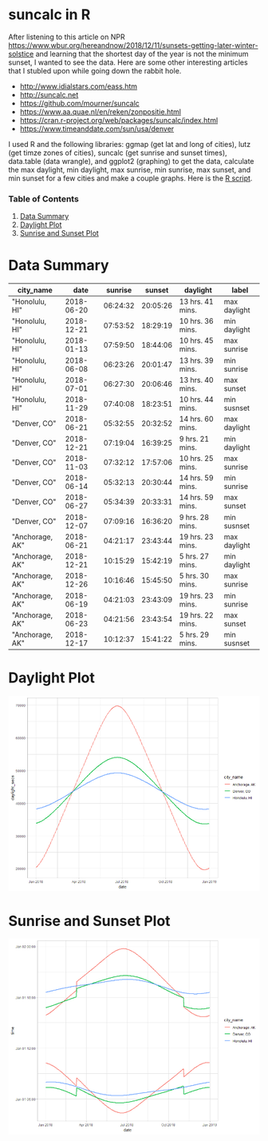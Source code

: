 
# suncalc in R

After listening to this article on NPR <https://www.wbur.org/hereandnow/2018/12/11/sunsets-getting-later-winter-solstice> and learning that the shortest day of the year is not the minimum sunset, I wanted to see the data. Here are some other interesting articles that I stubled upon while going down the rabbit hole.

* http://www.idialstars.com/eass.htm
* http://suncalc.net
* https://github.com/mourner/suncalc
* https://www.aa.quae.nl/en/reken/zonpositie.html
* https://cran.r-project.org/web/packages/suncalc/index.html
* https://www.timeanddate.com/sun/usa/denver

I used R and the following libraries: ggmap (get lat and long of cities), lutz (get timze zones of cities), suncalc (get sunrise and sunset times), data.table (data wrangle), and ggplot2 (graphing) to get the data, calculate the max daylight, min daylight, max sunrise, min sunrise, max sunset, and min sunset for a few cities and make a couple graphs. Here is the [R script](sun_calcs.R).

### Table of Contents
1. [Data Summary](#data-summary)
2. [Daylight Plot](#daylight-plot)
3. [Sunrise and Sunset Plot](#sunrise-and-sunset-plot)

# Data Summary
| city_name       | date       | sunrise  | sunset   | daylight         | label        | 
|-----------------|------------|----------|----------|------------------|--------------| 
| "Honolulu, HI"  | 2018-06-20 | 06:24:32 | 20:05:26 | 13 hrs. 41 mins. | max daylight | 
| "Honolulu, HI"  | 2018-12-21 | 07:53:52 | 18:29:19 | 10 hrs. 36 mins. | min daylight | 
| "Honolulu, HI"  | 2018-01-13 | 07:59:50 | 18:44:06 | 10 hrs. 45 mins. | max sunrise  | 
| "Honolulu, HI"  | 2018-06-08 | 06:23:26 | 20:01:47 | 13 hrs. 39 mins. | min sunrise  | 
| "Honolulu, HI"  | 2018-07-01 | 06:27:30 | 20:06:46 | 13 hrs. 40 mins. | max sunset   | 
| "Honolulu, HI"  | 2018-11-29 | 07:40:08 | 18:23:51 | 10 hrs. 44 mins. | min susnset  | 
| "Denver, CO"    | 2018-06-21 | 05:32:55 | 20:32:52 | 14 hrs. 60 mins. | max daylight | 
| "Denver, CO"    | 2018-12-21 | 07:19:04 | 16:39:25 | 9 hrs. 21 mins.  | min daylight | 
| "Denver, CO"    | 2018-11-03 | 07:32:12 | 17:57:06 | 10 hrs. 25 mins. | max sunrise  | 
| "Denver, CO"    | 2018-06-14 | 05:32:13 | 20:30:44 | 14 hrs. 59 mins. | min sunrise  | 
| "Denver, CO"    | 2018-06-27 | 05:34:39 | 20:33:31 | 14 hrs. 59 mins. | max sunset   | 
| "Denver, CO"    | 2018-12-07 | 07:09:16 | 16:36:20 | 9 hrs. 28 mins.  | min susnset  | 
| "Anchorage, AK" | 2018-06-21 | 04:21:17 | 23:43:44 | 19 hrs. 23 mins. | max daylight | 
| "Anchorage, AK" | 2018-12-21 | 10:15:29 | 15:42:19 | 5 hrs. 27 mins.  | min daylight | 
| "Anchorage, AK" | 2018-12-26 | 10:16:46 | 15:45:50 | 5 hrs. 30 mins.  | max sunrise  | 
| "Anchorage, AK" | 2018-06-19 | 04:21:03 | 23:43:09 | 19 hrs. 23 mins. | min sunrise  | 
| "Anchorage, AK" | 2018-06-23 | 04:21:56 | 23:43:54 | 19 hrs. 22 mins. | max sunset   | 
| "Anchorage, AK" | 2018-12-17 | 10:12:37 | 15:41:22 | 5 hrs. 29 mins.  | min susnset  | 


# Daylight Plot

![](daylight_plt.png)

# Sunrise and Sunset Plot

![](sunrise_sunset_plt.png)


